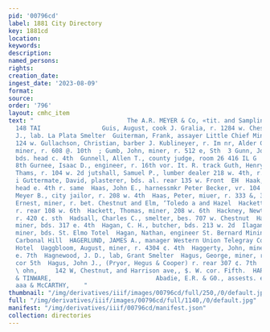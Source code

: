 ```yaml
---
pid: '00796cd'
label: 1881 City Directory
key: 1881cd
location: 
keywords: 
description: 
named_persons: 
rights: 
creation_date: 
ingest_date: '2023-08-09'
format: 
source: 
order: '796'
layout: cmhc_item
text: "                          The A.R. MEYER & Co, «tit. and Sampling G  — euUI
  148 TAI                 Guis, August, cook J. Gralia, r. 1284 w. Chestnut Guister,
  J., lab. La Plata Smelter  Guiterman, Frank, assayer Little Chief Mining Co. r.
  124 w. Gullachson, Christian, barber J. Kublineyer, r. Im nr, Alder Guller, Wiiliam,
  miner, r. 608 @. 10th  ; Gumb, John, miner, r. 512 e, Sth  3 Gunn, John, brakeman,
  bds. head c. 4th  Gunnell, Allen T., county judge, room 26 416 IL G  2G     1i4w.
  8th Gurnee, Isaac D., engineer, r. 16th vor. It. R. track Guth, Henry, barkpr P.
  Thams, r. 104 w. 2d jutshall, Samuel P., lumber dealer 218 w. 4th, r. 220 w. 4th
  i Guttermate, David, plasterer, bds. al. rear 135 w. Front  EH  Haak, Edward, saloon,
  head e. 4th r. same  Haas, John E., harnessmkr Peter Becker, vr. 104 ¢. Sth  Haas,
  Meyer B., city jailor, r. 208 w. 4th  Haas, Peter, miuer, r. 333 &, 34  Hlabestroh,
  Ernest, miner, r. bet. Chestnut and Elm, ‘Toledo a and Hazel  Hackett, Ann Mra.,
  r. rear 108 w. 6th  Hackett, Thomas, miner, 208 w. 6th  Hackney, Newton, miner,
  r. 420 ¢. sth  Hadsall, Charles C., smelter, bes. 707 w. Chestnut  Haffey, Richard,
  miner, bds. 317 e. 4th  Hagan, C. H., butcher, bds. 213 w. 2d  Ilagan, John C.,
  miner, bds. St. Elmo Totel  Hagan, Nathan, engineer St. Bernard Mining Co. bds.
  Carbonal Hill  HAGERLUND, JAMES A., manager Western Union Telegray Co. bds. Clarenden
  Hotel  Uaggbloom, August, miner, r. 4304 ¢. 4th  Haggerty, John, miner, r. head
  e. 7th  Hagnewood, J. D., lab, Grant Smelter  Hagus, George, miner, r. Hemlock nw,
  cor 5th  Hagus, John J., (Pryor, Hegus & Cooper) r. rear 307 ¢. 7th  Hah: $1 Chestnut
  \ ohn,     142 W, Chestnut, and Harrison ave,, $. W. cor. Fifth.  HARDWARE, STOVES
  & TINWARE,                             Abadie, E.R. & G0., assests. etait Bees  SE
  aaa & McCARTHY,    "
thumbnail: "/img/derivatives/iiif/images/00796cd/full/250,/0/default.jpg"
full: "/img/derivatives/iiif/images/00796cd/full/1140,/0/default.jpg"
manifest: "/img/derivatives/iiif/00796cd/manifest.json"
collection: directories
---
```

